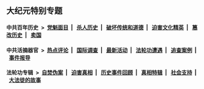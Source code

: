 ## 大纪元特别专题

#### 中共百年历史 &nbsp;>&nbsp; [党魁面目](indexes/nf1176107/README.md?05260430) &nbsp;| &nbsp; [杀人历史](indexes/nf1176106/README.md?05260430) &nbsp;| &nbsp; [破坏传统和道德](indexes/nf1176106/README.md?05260430) &nbsp;| &nbsp; [迫害文化精英](indexes/nf1176111/README.md?05260430) &nbsp;| &nbsp; [篡改历史](indexes/nf1176115/README.md?05260430) &nbsp;| &nbsp; [卖国](indexes/nf1176117/README.md?05260430) 

#### 中共活摘器官 &nbsp;>&nbsp; [热点评论](indexes/nf5879/README.md?05260430) &nbsp;| &nbsp; [国际调查](indexes/nf5947/README.md?05260430) &nbsp;| &nbsp; [最新活动](indexes/nf5883/README.md?05260430) &nbsp;| &nbsp; [法轮功遭遇](indexes/nf5881/README.md?05260430) &nbsp;| &nbsp; [追查案例](indexes/nf5880/README.md?05260430) &nbsp;| &nbsp; [事件报导](indexes/nf5877/README.md?05260430) 

#### 法轮功专辑 &nbsp;>&nbsp; [自焚伪案](indexes/nf5562/README.md?05260430) &nbsp;| &nbsp; [迫害真相](indexes/nf4379/README.md?05260430) &nbsp;| &nbsp; [历史事件回顾](indexes/nf5793/README.md?05260430) &nbsp;| &nbsp; [真相特辑](indexes/nf4389/README.md?05260430) &nbsp;| &nbsp; [社会支持](indexes/nf4386/README.md?05260430) &nbsp;| &nbsp; [大法徒的故事](indexes/nf1147481/README.md?05260430) 
